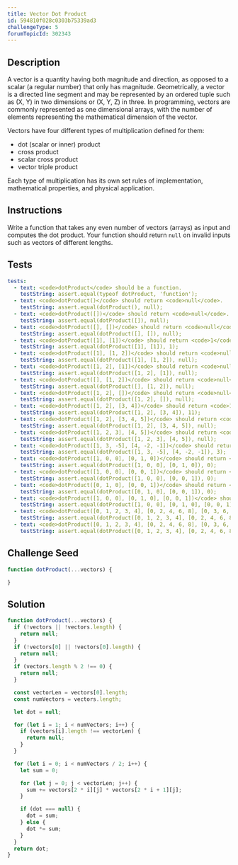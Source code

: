 ```yaml
---
title: Vector Dot Product
id: 594810f028c0303b75339ad3
challengeType: 5
forumTopicId: 302343
---
```


## Description
<section id='description'>

A vector is a quantity having both magnitude and direction, as opposed to a scalar (a regular number) that only has magnitude. Geometrically, a vector is a directed line segment and may be represented by an ordered tuple such as (X, Y) in two dimensions or (X, Y, Z) in three. In programming, vectors are commonly represented as one dimensional arrays, with the number of elements representing the mathematical dimension of the vector.

Vectors have four different types of multiplication defined for them:

- dot (scalar or inner) product
- cross product
- scalar cross product
- vector triple product

Each type of multiplication has its own set rules of implementation, mathematical properties, and physical application.
</section>

## Instructions
<section id='instructions'>

Write a function that takes any even number of vectors (arrays) as input and computes the dot product. Your function should return <code>null</code> on invalid inputs such as vectors of different lengths.
</section>

## Tests
<section id='tests'>

```yml
tests:
  - text: <code>dotProduct</code> should be a function.
    testString: assert.equal(typeof dotProduct, 'function');
  - text: <code>dotProduct()</code> should return <code>null</code>.
    testString: assert.equal(dotProduct(), null);
  - text: <code>dotProduct([])</code> should return <code>null</code>.
    testString: assert.equal(dotProduct([]), null);
  - text: <code>dotProduct([], [])</code> should return <code>null</code>.
    testString: assert.equal(dotProduct([], []), null);
  - text: <code>dotProduct([1], [1])</code> should return <code>1</code>.
    testString: assert.equal(dotProduct([1], [1]), 1);
  - text: <code>dotProduct([1], [1, 2])</code> should return <code>null</code>.
    testString: assert.equal(dotProduct([1], [1, 2]), null);
  - text: <code>dotProduct([1, 2], [1])</code> should return <code>null</code>.
    testString: assert.equal(dotProduct([1, 2], [1]), null);
  - text: <code>dotProduct([], [1, 2])</code> should return <code>null</code>.
    testString: assert.equal(dotProduct([], [1, 2]), null);
  - text: <code>dotProduct([1, 2], [])</code> should return <code>null</code>.
    testString: assert.equal(dotProduct([1, 2], []), null);
  - text: <code>dotProduct([1, 2], [3, 4])</code> should return <code>11</code>.
    testString: assert.equal(dotProduct([1, 2], [3, 4]), 11);
  - text: <code>dotProduct([1, 2], [3, 4, 5])</code> should return <code>null</code>.
    testString: assert.equal(dotProduct([1, 2], [3, 4, 5]), null);
  - text: <code>dotProduct([1, 2, 3], [4, 5])</code> should return <code>null</code>.
    testString: assert.equal(dotProduct([1, 2, 3], [4, 5]), null);
  - text: <code>dotProduct([1, 3, -5], [4, -2, -1])</code> should return <code>3</code>.
    testString: assert.equal(dotProduct([1, 3, -5], [4, -2, -1]), 3);
  - text: <code>dotProduct([1, 0, 0], [0, 1, 0])</code> should return <code>0</code>.
    testString: assert.equal(dotProduct([1, 0, 0], [0, 1, 0]), 0);
  - text: <code>dotProduct([1, 0, 0], [0, 0, 1])</code> should return <code>0</code>.
    testString: assert.equal(dotProduct([1, 0, 0], [0, 0, 1]), 0);
  - text: <code>dotProduct([0, 1, 0], [0, 0, 1])</code> should return <code>0</code>.
    testString: assert.equal(dotProduct([0, 1, 0], [0, 0, 1]), 0);
  - text: <code>dotProduct([1, 0, 0], [0, 1, 0], [0, 0, 1])</code> should return <code>null</code>.
    testString: assert.equal(dotProduct([1, 0, 0], [0, 1, 0], [0, 0, 1]), null);
  - text: <code>dotProduct([0, 1, 2, 3, 4], [0, 2, 4, 6, 8], [0, 3, 6, 9, 12], [0, 4, 8, 12, 16], [0, 5, 10, 15, 20])</code> should return <code>null</code>.
    testString: assert.equal(dotProduct([0, 1, 2, 3, 4], [0, 2, 4, 6, 8], [0, 3, 6, 9, 12], [0, 4, 8, 12, 16], [0, 5, 10, 15, 20]), null);
  - text: <code>dotProduct([0, 1, 2, 3, 4], [0, 2, 4, 6, 8], [0, 3, 6, 9, 12], [0, 4, 8, 12, 16])</code> should return <code>21600</code>.
    testString: assert.equal(dotProduct([0, 1, 2, 3, 4], [0, 2, 4, 6, 8], [0, 3, 6, 9, 12], [0, 4, 8, 12, 16]), 21600);

```

</section>

## Challenge Seed
<section id='challengeSeed'>

<div id='js-seed'>

```js
function dotProduct(...vectors) {

}
```

</div>



</section>

## Solution
<section id='solution'>


```js
function dotProduct(...vectors) {
  if (!vectors || !vectors.length) {
    return null;
  }
  if (!vectors[0] || !vectors[0].length) {
    return null;
  }
  if (vectors.length % 2 !== 0) {
    return null;
  }

  const vectorLen = vectors[0].length;
  const numVectors = vectors.length;

  let dot = null;

  for (let i = 1; i < numVectors; i++) {
    if (vectors[i].length !== vectorLen) {
      return null;
    }
  }

  for (let i = 0; i < numVectors / 2; i++) {
    let sum = 0;

    for (let j = 0; j < vectorLen; j++) {
      sum += vectors[2 * i][j] * vectors[2 * i + 1][j];
    }

    if (dot === null) {
      dot = sum;
    } else {
      dot *= sum;
    }
  }
  return dot;
}
```

</section>
